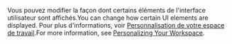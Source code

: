 <span data-ttu-id="2121b-101">Vous pouvez modifier la façon dont certains éléments de l'interface utilisateur sont affichés.</span><span class="sxs-lookup"><span data-stu-id="2121b-101">You can change how certain UI elements are displayed.</span></span> <span data-ttu-id="2121b-102">Pour plus d'informations, voir [Personnalisation de votre espace de travail](../ui-personalization-user.md).</span><span class="sxs-lookup"><span data-stu-id="2121b-102">For more information, see [Personalizing Your Workspace](../ui-personalization-user.md).</span></span>

